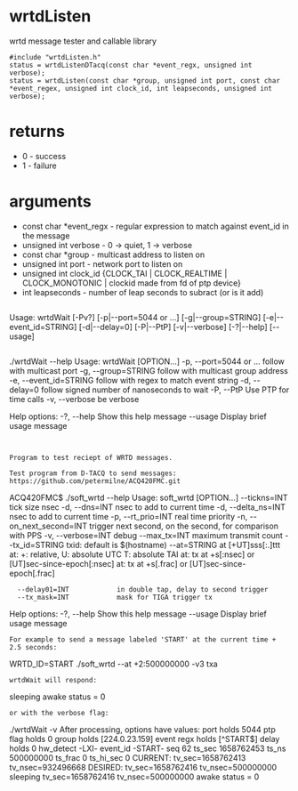 # wrtdListen
wrtd message tester and callable library

```
#include "wrtdListen.h"
status = wrtdListenDTacq(const char *event_regx, unsigned int verbose);
status = wrtdListen(const char *group, unsigned int port, const char *event_regex, unsigned int clock_id, int leapseconds, unsigned int verbose);
```
# returns 
- 0 - success
- 1 - failure
# arguments
- const char *event_regx - regular expression to match against event_id in the message 
- unsigned int verbose - 0 -> quiet, 1 -> verbose
- const char *group - multicast address to listen on
- unsigned int port - network port to listen on
- unsigned int clock_id {CLOCK_TAI | CLOCK_REALTIME | CLOCK_MONOTONIC | clockid made from fd of ptp device} 
- int leapseconds - number of leap seconds to subract (or is it add) 
```
```
Usage: wrtdWait [-Pv?] [-p|--port=5044 or ...] [-g|--group=STRING] [-e|--event_id=STRING] [-d|--delay=0] [-P|--PtP] [-v|--verbose] [-?|--help] [--usage]
```

```
./wrtdWait --help
Usage: wrtdWait [OPTION...]
  -p, --port=5044 or ...     follow with multicast port
  -g, --group=STRING         follow with multicast group address
  -e, --event_id=STRING      follow with regex to match event string
  -d, --delay=0              follow signed number of nanoseconds to wait
  -P, --PtP                  Use PTP for time calls
  -v, --verbose              be verbose

Help options:
  -?, --help                 Show this help message
      --usage                Display brief usage message
```


Program to test reciept of WRTD messages.  

Test program from D-TACQ to send messages:
https://github.com/petermilne/ACQ420FMC.git

```
ACQ420FMC$ ./soft_wrtd --help
Usage: soft_wrtd [OPTION...]
      --tickns=INT             tick size nsec
  -d, --dns=INT                nsec to add to current time
  -d, --delta_ns=INT           nsec to add to current time
  -p, --rt_prio=INT            real time priority
  -n, --on_next_second=INT     trigger next second, on the second, for comparison with PPS
  -v, --verbose=INT            debug
      --max_tx=INT             maximum transmit count
      --tx_id=STRING           txid: default is $(hostname)
      --at=STRING              at [+UT]sss[:.]ttt
at: +: relative, U: absolute UTC T: absolute TAI
at: tx at +s[:nsec] or [UT]sec-since-epoch[:nsec]
at: tx at +s[.frac] or
                               [UT]sec-since-epoch[.frac]

      --delay01=INT            in double tap, delay to second trigger
      --tx_mask=INT            mask for TIGA trigger tx

Help options:
  -?, --help                   Show this help message
      --usage                  Display brief usage message
```
For example to send a message labeled 'START' at the current time + 2.5 seconds:
```
WRTD_ID=START ./soft_wrtd --at +2:500000000 -v3 txa
```
wrtdWait will respond:
```
sleeping
        awake status = 0
```
or with the verbose flag:
```
./wrtdWait -v
After processing, options have values:
	 port holds 5044
	 ptp flag holds 0
	 group holds [224.0.23.159]
	 event regx holds [^START$]
	 delay holds 0
hw_detect -LXI-
event_id -START-
seq 62
ts_sec 1658762453
ts_ns 500000000
ts_frac 0
ts_hi_sec 0
CURRENT: tv_sec=1658762413 tv_nsec=932496668
DESIRED: tv_sec=1658762416 tv_nsec=500000000
sleeping
tv_sec=1658762416 tv_nsec=500000000
	awake status = 0
